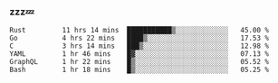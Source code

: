 ### zzz💤

<!--
**ArberSephirotheca/ArberSephirotheca** is a ✨ _special_ ✨ repository because its `README.md` (this file) appears on your GitHub profile.

Here are some ideas to get you started:

- 🌱 I’m currently learning Rust, Distributed System, and Database.
- 😄 Pronouns: He/Him
-->

<!--START_SECTION:waka-->

```text
Rust         11 hrs 14 mins  ███████████▒░░░░░░░░░░░░░   45.00 %
Go           4 hrs 22 mins   ████▒░░░░░░░░░░░░░░░░░░░░   17.53 %
C            3 hrs 14 mins   ███▒░░░░░░░░░░░░░░░░░░░░░   12.98 %
YAML         1 hr 46 mins    █▓░░░░░░░░░░░░░░░░░░░░░░░   07.13 %
GraphQL      1 hr 22 mins    █▒░░░░░░░░░░░░░░░░░░░░░░░   05.52 %
Bash         1 hr 18 mins    █▒░░░░░░░░░░░░░░░░░░░░░░░   05.25 %
```

<!--END_SECTION:waka-->
